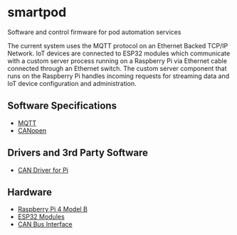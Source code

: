# smartpod
Software and control firmware for pod automation services

The current system uses the MQTT protocol on an Ethernet Backed TCP/IP Network. IoT devices are connected to ESP32 modules which communicate with a custom
server process running on a Raspberry Pi via Ethernet cable connected through an Ethernet switch.  The custom server component that runs on the Raspberry Pi handles incoming requests for streaming data and IoT device configuration and administration.

Software Specifications
------------------------
* [MQTT](https://docs.oasis-open.org/mqtt/mqtt/v5.0/mqtt-v5.0.html)
* [CANopen](https://en.wikipedia.org/wiki/CANopen)

Drivers and 3rd Party Software
-------------------------------
* [CAN Driver for Pi](https://copperhilltech.com/what-is-socketcan/)

Hardware
-----------------------
* [Raspberry Pi 4 Model B](https://www.raspberrypi.org/products/raspberry-pi-4-model-b/)
* [ESP32 Modules](https://dronebotworkshop.com/esp32-intro/)
* [CAN Bus Interface](https://copperhilltech.com/pican-2-can-bus-interface-for-raspberry-pi/)
